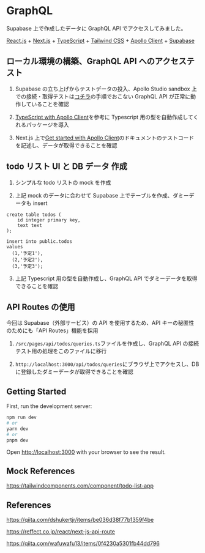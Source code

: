 # GraphQL

Supabase 上で作成したデータに GraphQL API でアクセスしてみました。

[React.js](https://ja.reactjs.org/) + [Next.js](https://nextjs.org/) + [TypeScript](https://www.typescriptlang.org/ja/) + [Tailwind CSS](https://tailwindcss.com/) + [Apollo Client](https://www.apollographql.com/docs/react/) + [Supabase](https://supabase.com/)

## ローカル環境の構築、GraphQL API へのアクセステスト

1. Supabase の立ち上げからテストデータの投入、Apollo Studio sandbox 上での接続・取得テストは[コチラ](https://github.com/sugishin1013/supabase)の手順でおこない GraphQL API が正常に動作していることを確認

2. [TypeScript with Apollo Client](https://www.apollographql.com/docs/react/development-testing/static-typing/)を参考に Typescript 用の型を自動作成してくれるパッケージを導入

3. Next.js 上で[Get started with Apollo Client](https://www.apollographql.com/docs/react/get-started)のドキュメントのテストコードを記述し、データが取得できることを確認

## todo リスト UI と DB データ 作成

1. シンプルな todo リストの mock を作成

2. 上記 mock のデータに合わせて Supabase 上でテーブルを作成、ダミーデータも insert

```
create table todos (
    id integer primary key,
    text text
);
```

```
insert into public.todos
values
  (1,'予定1'),
  (2,'予定2'),
  (3,'予定3');
```

3. 上記 Typescript 用の型を自動作成し、GraphQL API でダミーデータを取得できることを確認

## API Routes の使用

今回は Supabase（外部サービス）の API を使用するため、API キーの秘匿性のためにも「API Routes」機能を採用

1. `/src/pages/api/todos/queries.ts`ファイルを作成し、GraphQL API の接続テスト用の処理をこのファイルに移行

2. `http://localhost:3000/api/todos/queries`にブラウザ上でアクセスし、DB に登録したダミーデータが取得できることを確認

## Getting Started

First, run the development server:

```bash
npm run dev
# or
yarn dev
# or
pnpm dev
```

Open [http://localhost:3000](http://localhost:3000) with your browser to see the result.

## Mock References

https://tailwindcomponents.com/component/todo-list-app

## References

https://qiita.com/dshukertjr/items/be036d38f77b1359f4be

https://reffect.co.jp/react/next-js-api-route

https://qiita.com/wafuwafu13/items/0f4230a5301fb44dd796
